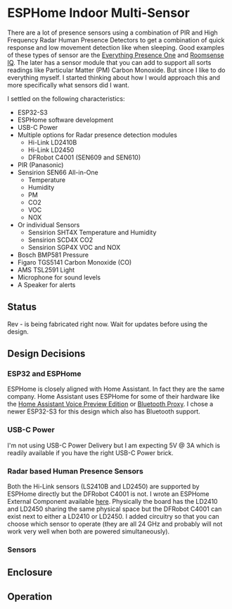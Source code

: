 # ESPHome Indoor Multi-Sensor

There are a lot of presence sensors using a combination of PIR and High Frequency Radar Human Presence Detectors to get a combination of quick response and low movement detection like when sleeping. Good examples of these types of sensor are the [Everything Presence One](https://shop.everythingsmart.io/products/everything-presence-one-kit) and [Roomsense IQ](https://www.roomsenselabs.com/). The later has a sensor module that you can add to support all sorts readings like Particular Matter (PM) Carbon Monoxide. But since I like to do everything myself. I started thinking about how I would approach this and more specifically what sensors did I want.

I settled on the following characteristics:

* ESP32-S3
* ESPHome software development
* USB-C Power
* Multiple options for Radar presence detection modules
  - Hi-Link LD2410B
  - Hi-Link LD2450
  - DFRobot C4001 (SEN609 and SEN610)
* PIR (Panasonic)
* Sensirion SEN66 All-in-One
  - Temperature
  - Humidity
  - PM
  - CO2
  - VOC
  - NOX
* Or individual Sensors
  - Sensirion SHT4X Temperature and Humidity
  - Sensirion SCD4X CO2
  - Sensirion SGP4X VOC and NOX
* Bosch BMP581 Pressure
* Figaro TGS5141 Carbon Monoxide (CO)
* AMS TSL2591 Light
* Microphone for sound levels
* A Speaker for alerts

## Status
Rev - is being fabricated right now. Wait for updates before using the design.

## Design Decisions
### ESP32 and ESPHome
ESPHome is closely aligned with Home Assistant. In fact they are the same company. Home Assistant uses ESPHome for some of their hardware like the [Home Assistant Voice Preview Edition](https://www.home-assistant.io/voice-pe/) or [Bluetooth Proxy](https://esphome.io/components/bluetooth_proxy.html). I chose a newer ESP32-S3 for this design which also has Bluetooth support. 

### USB-C Power
I'm not using USB-C Power Delivery but I am expecting 5V @ 3A which is readily available if you have the right USB-C Power brick.

### Radar based Human Presence Sensors
Both the Hi-Link sensors (LS2410B and LD2450) are supported by ESPHome directly but the DFRobot C4001 is not. I wrote an ESPHome External Component available [here](https://github.com/mikelawrence/ESPHome-Components). Physically the board has the LD2410 and LD2450 sharing the same physical space but the DFRobot C4001 can exist next to either a LD2410 or LD2450. I added circuitry so that you can choose which sensor to operate (they are all 24 GHz and probably will not work very well when both are powered simultaneously). 

### Sensors

## Enclosure

## Operation
